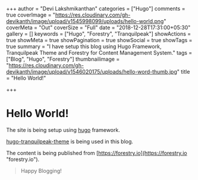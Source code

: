 +++
author = "Devi Lakshmikanthan"
categories = ["Hugo"]
comments = true
coverImage = "https://res.cloudinary.com/gh-devikanth/image/upload/v1545998099/uploads/hello-world.png"
coverMeta = "Out"
coverSize = "Full"
date = "2018-12-28T17:31:00+05:30"
gallery = []
keywords = ["Hugo", "Forestry", "Tranquilpeak"]
showActions = true
showMeta = true
showPagination = true
showSocial = true
showTags = true
summary = "I have setup this blog using Hugo Framework, Tranquilpeak Theme and Forestry for Content Management System."
tags = ["Blog", "Hugo", "Forestry"]
thumbnailimage = "https://res.cloudinary.com/gh-devikanth/image/upload/v1546020175/uploads/hello-word-thumb.jpg"
title = "Hello World!"

+++
# Hello World!

The site is being setup using [hugo](https://gohugo.io "Hugo") framework.

[hugo-tranquilpeak-theme](https://github.com/kakawait/hugo-tranquilpeak-theme) is being used in this blog.

The content is being published from [https://forestry.io](https://forestry.io "forestry.io").

> Happy Blogging!